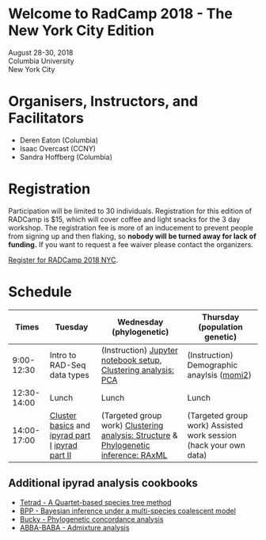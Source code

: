 # Welcome to RadCamp 2018 - The New York City Edition

August 28-30, 2018  
Columbia University  
New York City  

# Organisers, Instructors, and Facilitators

  - Deren Eaton (Columbia)
  - Isaac Overcast (CCNY)
  - Sandra Hoffberg (Columbia)

# Registration

Participation will be limited to 30 individuals. Registration for this edition of RADCamp is $15, which will cover coffee and light snacks for the 3 day workshop. The registration fee is more of an inducement to prevent people from signing up and then flaking, so __nobody will be turned away for lack of funding.__ If you want to request a fee waiver please contact the organizers.

[Register for RADCamp 2018 NYC](https://www.eventbrite.com/e/radcamp-2018-new-york-city-edition-tickets-48820396119).

# Schedule

Times            | Tuesday | Wednesday (phylogenetic) | Thursday (population genetic)
-----            | ------ | ------- | ---------
9:00-12:30      | Intro to RAD-Seq data types | (Instruction) [Jupyter notebook setup](Jupyter_Notebook_Setup.md), [Clustering analysis: PCA](04_PCA_API.md) | (Instruction) Demographic anaylsis ([momi2](07_momi2_API.md))
12:30-14:00 | Lunch | Lunch | Lunch
14:00-17:00 |[Cluster basics](01_cluster_basics.md) and [ipyrad part I](02_ipyrad_partI_CLI.md) [ipyrad part II](03_ipyrad_partII_CLI.md) | (Targeted group work) [Clustering analysis: Structure](05_STRUCTURE_API.md) & [Phylogenetic inference: RAxML](06_RAxML_API.md) | (Targeted group work) Assisted work session (hack your own data)

## Additional ipyrad analysis cookbooks

* [Tetrad - A Quartet-based species tree method](https://nbviewer.jupyter.org/github/dereneaton/ipyrad/blob/master/tests/cookbook-tetrad.ipynb)
* [BPP - Bayesian inference under a multi-species coalescent model](https://nbviewer.jupyter.org/github/dereneaton/ipyrad/blob/master/tests/cookbook-bpp-species-delimitation.ipynb)
* [Bucky - Phylogenetic concordance analysis](https://nbviewer.jupyter.org/github/dereneaton/ipyrad/blob/master/tests/cookbook-bucky.ipynb)
* [ABBA-BABA - Admixture analysis](https://nbviewer.jupyter.org/github/dereneaton/ipyrad/blob/master/tests/cookbook-abba-baba.ipynb)
